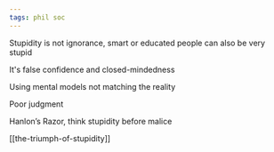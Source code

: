 ```yaml
---
tags: phil soc
---
```


Stupidity is not ignorance, smart or educated people can also be very stupid

It's false confidence and closed-mindedness

Using mental models not matching the reality

Poor judgment

Hanlon’s Razor, think stupidity before malice

[[the-triumph-of-stupidity]]
